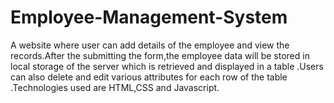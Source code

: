 # Employee-Management-System
A website where user can add details of the employee and view the records.After the submitting the form,the employee data will be stored in local storage of the server which is retrieved and displayed in a table .Users can also delete and edit various attributes for each row of the table .Technologies used are HTML,CSS and Javascript.
